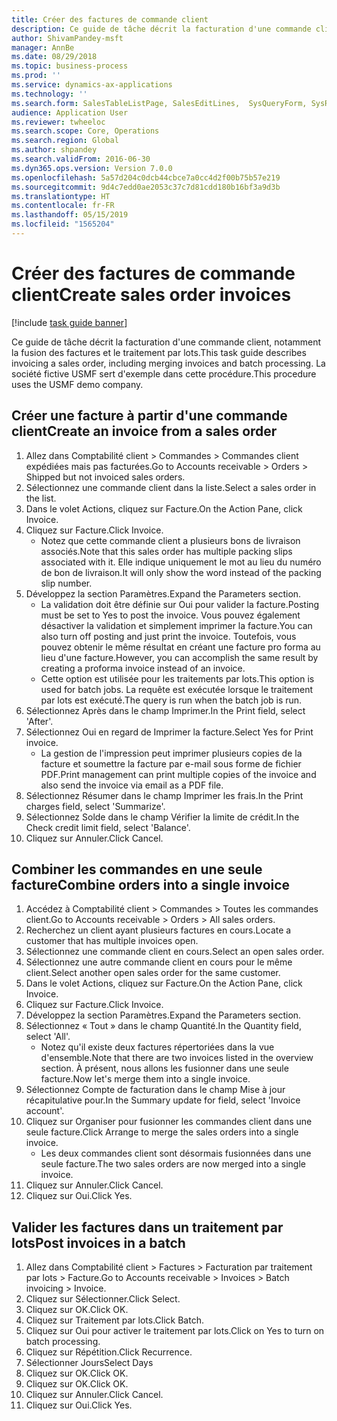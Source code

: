 ```yaml
---
title: Créer des factures de commande client
description: Ce guide de tâche décrit la facturation d'une commande client, notamment la fusion des factures et le traitement par lots.
author: ShivamPandey-msft
manager: AnnBe
ms.date: 08/29/2018
ms.topic: business-process
ms.prod: ''
ms.service: dynamics-ax-applications
ms.technology: ''
ms.search.form: SalesTableListPage, SalesEditLines,  SysQueryForm, SysRecurrence
audience: Application User
ms.reviewer: twheeloc
ms.search.scope: Core, Operations
ms.search.region: Global
ms.author: shpandey
ms.search.validFrom: 2016-06-30
ms.dyn365.ops.version: Version 7.0.0
ms.openlocfilehash: 5a57d204c0dcb44cbce7a0cc4d2f00b75b57e219
ms.sourcegitcommit: 9d4c7edd0ae2053c37c7d81cdd180b16bf3a9d3b
ms.translationtype: HT
ms.contentlocale: fr-FR
ms.lasthandoff: 05/15/2019
ms.locfileid: "1565204"
---
```

# <a name="create-sales-order-invoices"></a><span data-ttu-id="dc203-103">Créer des factures de commande client</span><span class="sxs-lookup"><span data-stu-id="dc203-103">Create sales order invoices</span></span>

[!include [task guide banner](../../includes/task-guide-banner.md)]

<span data-ttu-id="dc203-104">Ce guide de tâche décrit la facturation d'une commande client, notamment la fusion des factures et le traitement par lots.</span><span class="sxs-lookup"><span data-stu-id="dc203-104">This task guide describes invoicing a sales order, including merging invoices and batch processing.</span></span> <span data-ttu-id="dc203-105">La société fictive USMF sert d'exemple dans cette procédure.</span><span class="sxs-lookup"><span data-stu-id="dc203-105">This procedure uses the USMF demo company.</span></span>


## <a name="create-an-invoice-from-a-sales-order"></a><span data-ttu-id="dc203-106">Créer une facture à partir d'une commande client</span><span class="sxs-lookup"><span data-stu-id="dc203-106">Create an invoice from a sales order</span></span>
1. <span data-ttu-id="dc203-107">Allez dans Comptabilité client > Commandes > Commandes client expédiées mais pas facturées.</span><span class="sxs-lookup"><span data-stu-id="dc203-107">Go to Accounts receivable > Orders > Shipped but not invoiced sales orders.</span></span>
2. <span data-ttu-id="dc203-108">Sélectionnez une commande client dans la liste.</span><span class="sxs-lookup"><span data-stu-id="dc203-108">Select a sales order in the list.</span></span> 
3. <span data-ttu-id="dc203-109">Dans le volet Actions, cliquez sur Facture.</span><span class="sxs-lookup"><span data-stu-id="dc203-109">On the Action Pane, click Invoice.</span></span>
4. <span data-ttu-id="dc203-110">Cliquez sur Facture.</span><span class="sxs-lookup"><span data-stu-id="dc203-110">Click Invoice.</span></span>
    * <span data-ttu-id="dc203-111">Notez que cette commande client a plusieurs bons de livraison associés.</span><span class="sxs-lookup"><span data-stu-id="dc203-111">Note that this sales order has multiple packing slips associated with it.</span></span> <span data-ttu-id="dc203-112">Elle indique uniquement le mot <multiple> au lieu du numéro de bon de livraison.</span><span class="sxs-lookup"><span data-stu-id="dc203-112">It will only show the word <multiple> instead of the packing slip number.</span></span>  
5. <span data-ttu-id="dc203-113">Développez la section Paramètres.</span><span class="sxs-lookup"><span data-stu-id="dc203-113">Expand the Parameters section.</span></span>
    * <span data-ttu-id="dc203-114">La validation doit être définie sur Oui pour valider la facture.</span><span class="sxs-lookup"><span data-stu-id="dc203-114">Posting must be set to Yes to post the invoice.</span></span> <span data-ttu-id="dc203-115">Vous pouvez également désactiver la validation et simplement imprimer la facture.</span><span class="sxs-lookup"><span data-stu-id="dc203-115">You can also turn off posting and just print the invoice.</span></span> <span data-ttu-id="dc203-116">Toutefois, vous pouvez obtenir le même résultat en créant une facture pro forma au lieu d'une facture.</span><span class="sxs-lookup"><span data-stu-id="dc203-116">However, you can accomplish the same result by creating a proforma invoice instead of an invoice.</span></span>  
    * <span data-ttu-id="dc203-117">Cette option est utilisée pour les traitements par lots.</span><span class="sxs-lookup"><span data-stu-id="dc203-117">This option is used for batch jobs.</span></span> <span data-ttu-id="dc203-118">La requête est exécutée lorsque le traitement par lots est exécuté.</span><span class="sxs-lookup"><span data-stu-id="dc203-118">The query is run when the batch job is run.</span></span>    
6. <span data-ttu-id="dc203-119">Sélectionnez Après dans le champ Imprimer.</span><span class="sxs-lookup"><span data-stu-id="dc203-119">In the Print field, select 'After'.</span></span>
7. <span data-ttu-id="dc203-120">Sélectionnez Oui en regard de Imprimer la facture.</span><span class="sxs-lookup"><span data-stu-id="dc203-120">Select Yes for Print invoice.</span></span>
    * <span data-ttu-id="dc203-121">La gestion de l'impression peut imprimer plusieurs copies de la facture et soumettre la facture par e-mail sous forme de fichier PDF.</span><span class="sxs-lookup"><span data-stu-id="dc203-121">Print management can print  multiple copies of the invoice and also send the invoice via email as a PDF file.</span></span>  
8. <span data-ttu-id="dc203-122">Sélectionnez Résumer dans le champ Imprimer les frais.</span><span class="sxs-lookup"><span data-stu-id="dc203-122">In the Print charges field, select 'Summarize'.</span></span>
9. <span data-ttu-id="dc203-123">Sélectionnez Solde dans le champ Vérifier la limite de crédit.</span><span class="sxs-lookup"><span data-stu-id="dc203-123">In the Check credit limit field, select 'Balance'.</span></span>
10. <span data-ttu-id="dc203-124">Cliquez sur Annuler.</span><span class="sxs-lookup"><span data-stu-id="dc203-124">Click Cancel.</span></span>

## <a name="combine-orders-into-a-single-invoice"></a><span data-ttu-id="dc203-125">Combiner les commandes en une seule facture</span><span class="sxs-lookup"><span data-stu-id="dc203-125">Combine orders into a single invoice</span></span>
1. <span data-ttu-id="dc203-126">Accédez à Comptabilité client > Commandes > Toutes les commandes client.</span><span class="sxs-lookup"><span data-stu-id="dc203-126">Go to Accounts receivable > Orders > All sales orders.</span></span>
2. <span data-ttu-id="dc203-127">Recherchez un client ayant plusieurs factures en cours.</span><span class="sxs-lookup"><span data-stu-id="dc203-127">Locate a customer that has multiple invoices open.</span></span>
3. <span data-ttu-id="dc203-128">Sélectionnez une commande client en cours.</span><span class="sxs-lookup"><span data-stu-id="dc203-128">Select an open sales order.</span></span>
4. <span data-ttu-id="dc203-129">Sélectionnez une autre commande client en cours pour le même client.</span><span class="sxs-lookup"><span data-stu-id="dc203-129">Select another open sales order for the same customer.</span></span>
5. <span data-ttu-id="dc203-130">Dans le volet Actions, cliquez sur Facture.</span><span class="sxs-lookup"><span data-stu-id="dc203-130">On the Action Pane, click Invoice.</span></span>
6. <span data-ttu-id="dc203-131">Cliquez sur Facture.</span><span class="sxs-lookup"><span data-stu-id="dc203-131">Click Invoice.</span></span>
7. <span data-ttu-id="dc203-132">Développez la section Paramètres.</span><span class="sxs-lookup"><span data-stu-id="dc203-132">Expand the Parameters section.</span></span>
8. <span data-ttu-id="dc203-133">Sélectionnez « Tout » dans le champ Quantité.</span><span class="sxs-lookup"><span data-stu-id="dc203-133">In the Quantity field, select 'All'.</span></span>
    * <span data-ttu-id="dc203-134">Notez qu'il existe deux factures répertoriées dans la vue d'ensemble.</span><span class="sxs-lookup"><span data-stu-id="dc203-134">Note that there are two invoices listed in the overview section.</span></span> <span data-ttu-id="dc203-135">À présent, nous allons les fusionner dans une seule facture.</span><span class="sxs-lookup"><span data-stu-id="dc203-135">Now let's merge them into a single invoice.</span></span>  
9. <span data-ttu-id="dc203-136">Sélectionnez Compte de facturation dans le champ Mise à jour récapitulative pour.</span><span class="sxs-lookup"><span data-stu-id="dc203-136">In the Summary update for field, select 'Invoice account'.</span></span>
10. <span data-ttu-id="dc203-137">Cliquez sur Organiser pour fusionner les commandes client dans une seule facture.</span><span class="sxs-lookup"><span data-stu-id="dc203-137">Click Arrange to merge the sales orders into a single invoice.</span></span>
    * <span data-ttu-id="dc203-138">Les deux commandes client sont désormais fusionnées dans une seule facture.</span><span class="sxs-lookup"><span data-stu-id="dc203-138">The two sales orders are now merged into a single invoice.</span></span>   
11. <span data-ttu-id="dc203-139">Cliquez sur Annuler.</span><span class="sxs-lookup"><span data-stu-id="dc203-139">Click Cancel.</span></span>
12. <span data-ttu-id="dc203-140">Cliquez sur Oui.</span><span class="sxs-lookup"><span data-stu-id="dc203-140">Click Yes.</span></span>

## <a name="post-invoices-in-a-batch"></a><span data-ttu-id="dc203-141">Valider les factures dans un traitement par lots</span><span class="sxs-lookup"><span data-stu-id="dc203-141">Post invoices in a batch</span></span>
1. <span data-ttu-id="dc203-142">Allez dans Comptabilité client > Factures > Facturation par traitement par lots > Facture.</span><span class="sxs-lookup"><span data-stu-id="dc203-142">Go to Accounts receivable > Invoices > Batch invoicing > Invoice.</span></span>
2. <span data-ttu-id="dc203-143">Cliquez sur Sélectionner.</span><span class="sxs-lookup"><span data-stu-id="dc203-143">Click Select.</span></span>
3. <span data-ttu-id="dc203-144">Cliquez sur OK.</span><span class="sxs-lookup"><span data-stu-id="dc203-144">Click OK.</span></span>
4. <span data-ttu-id="dc203-145">Cliquez sur Traitement par lots.</span><span class="sxs-lookup"><span data-stu-id="dc203-145">Click Batch.</span></span>
5. <span data-ttu-id="dc203-146">Cliquez sur Oui pour activer le traitement par lots.</span><span class="sxs-lookup"><span data-stu-id="dc203-146">Click on Yes to turn on batch processing.</span></span>
6. <span data-ttu-id="dc203-147">Cliquez sur Répétition.</span><span class="sxs-lookup"><span data-stu-id="dc203-147">Click Recurrence.</span></span>
7. <span data-ttu-id="dc203-148">Sélectionner Jours</span><span class="sxs-lookup"><span data-stu-id="dc203-148">Select Days</span></span>
8. <span data-ttu-id="dc203-149">Cliquez sur OK.</span><span class="sxs-lookup"><span data-stu-id="dc203-149">Click OK.</span></span>
9. <span data-ttu-id="dc203-150">Cliquez sur OK.</span><span class="sxs-lookup"><span data-stu-id="dc203-150">Click OK.</span></span>
10. <span data-ttu-id="dc203-151">Cliquez sur Annuler.</span><span class="sxs-lookup"><span data-stu-id="dc203-151">Click Cancel.</span></span>
11. <span data-ttu-id="dc203-152">Cliquez sur Oui.</span><span class="sxs-lookup"><span data-stu-id="dc203-152">Click Yes.</span></span>

